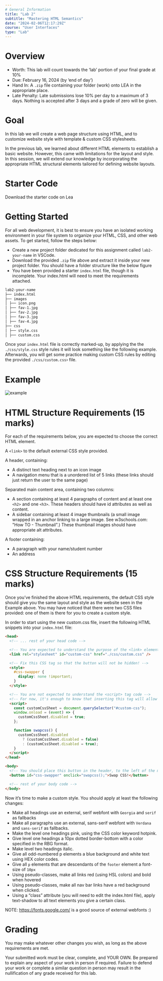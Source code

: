```yaml
---
# General Information
title: "Lab 2"
subtitle: "Mastering HTML Semantics"
date: "2024-02-06T12:17:29Z"
course: "User Interfaces"
type: "Lab"
---
```


# Overview

- Worth: This lab will count towards the ‘lab’ portion of your final grade at 10%
- Due: February 16, 2024 (by ‘end of day’)
- Hand In: A `.zip` file containing your folder (work) onto LEA in the appropriate place.
- Late Penalty: Late submissions lose 10% per day to a maximum of 3 days. Nothing is accepted after 3 days and a grade of zero will be given.

# Goal

In this lab we will create a web page structure using HTML, and to customize website style with template & custom CSS stylesheets.

In the previous lab, we learned about different HTML elements to establish a basic website. However, this came with limitations for the layout and style. In this session, we will extend our knowledge by incorporating the appropriate HTML structural elements tailored for defining website layouts.

# Starter Code

Download the starter code on Lea

# Getting Started

For all web development, it is best to ensure you have an isolated working environment in your file system to organize your HTML, CSS, and other web assets. To get started, follow the steps below:

- Create a new project folder dedicated for this assignment called `lab2-your-name` in VSCode.
- Download the provided `.zip` file above and extract it inside your new project folder. You should have a folder structure like the below figure
- You have been provided a starter `index.html` file, though it is incomplete. Your index.html will need to meet the requirements attached.

```md
lab2-your-name
├── index.html
├── images
│ ├── icon.png
│ ├── fav-1.jpg
│ ├── fav-2.jpg
│ ├── fav-3.jpg
│ ├── fav-4.jpg
├── css
│ ├── style.css
│ ├── custom.css
```

Once your `index.html` file is correctly marked-up, by applying the the `./css/style.css` style rules it will look something like the following example. Afterwards, you will get some practice making custom CSS rules by editing the provided `./css/custom.css`› file.

# Example

![example](/assets/notes/2024-user-interfaces/labs/02/demo.png)

# HTML Structure Requirements (15 marks)

For each of the requirements below, you are expected to choose the correct HTML element.

A `<link>` to the default external CSS style provided.

A header, containing:

- A distinct text heading next to an icon image
- A navigation menu that is a unordered list of 5 links (these links should just return the user to the same page)

Separated main content area, containing two columns:

- A section containing at least 4 paragraphs of content and at least one `<h2>` and one `<h3>`. These headers should have id attributes as well as content.
- A sidebar containing at least 4 image thumbnails (a small image wrapped in an anchor linking to a large image. See w3schools.com: "How TO - Thumbnail".) These thumbnail images should have appropriate alt attributes.

A footer containing:

- A paragraph with your name/student number
- An address

# CSS Structure Requirements (15 marks)

Once you’ve finished the above HTML requirements, the default CSS style should give you the same layout and style as the website seen in the Example above. You may have noticed that there were two CSS files provided: one of them is there for you to create a custom style.

In order to start using the new custom.css file, insert the following HTML snippets into your `index.html` file:

```html
<head>
  <!-- ... rest of your head code -->

  <!-- You are expected to understand the purpose of the <link> element below! -->
  <link rel="stylesheet" id="custom-css" href="./css/custom.css" />

  <!-- Fix this CSS tag so that the button will not be hidden! -->
  <style>
    #css-swapper {
      display: none !important;
    }
  </style>

  <!-- You are not expected to understand the <script> tag code -->
  <!-- For now, it's enough to know that inserting this tag will allow the button to control whether your custom css file will apply or not.-->
  <script>
    const customCssSheet = document.querySelector("#custom-css");
    window.onload = (event) => {
      customCssSheet.disabled = true;
    };

    function swapcss() {
      customCssSheet.disabled
        ? (customCssSheet.disabled = false)
        : (customCssSheet.disabled = true);
    }
  </script>
</head>

<body>
  <!-- You should place this button in the header, to the left of the main title text -->
  <button id="css-swapper" onclick="swapcss();">Swap CSS!</button>

  <!-- rest of your body code -->
</body>
```

Now it’s time to make a custom style. You should apply at least the following changes:

- Make all headings use an external, serif webfont with `Georgia` and `serif` as fallbacks
- Make all paragraphs use an external, sans-serif webfont with `Verdana` and `sans-serif` as fallbacks.
- Make the level one headings pink, using the CSS color keyword hotpink.
- Give level one headings a 10px dotted border-bottom with a color specified in the RBG format.
- Make level two headings italic.
- Give all odd-numbered p elements a blue background and white text using HEX color codes.
- Give all `p` elements that are descendants of the `footer` element a font-size of `10px`
- Using pseudo-classes, make all links red (using HSL colors) and bold when hovered
- Using pseudo-classes, make all nav bar links have a red background when clicked.
- Using a “class” attribute (you will need to edit the index.html file), apply text-shadow to all text elements you give a certain class.

NOTE: https://fonts.google.com/ is a good source of external webfonts :)

# Grading

You may make whatever other changes you wish, as long as the above requirements are met.

Your submitted work must be clear, complete, and YOUR OWN. Be prepared to explain any aspect of your work in person if required. Failure to defend your work or complete a similar question in person may result in the nullification of any grade received for this lab.
